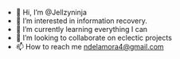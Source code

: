 - 👋 Hi, I’m @Jellzyninja
- 👀 I’m interested in information recovery.
- 🌱 I’m currently learning everything I can
- 💞️ I’m looking to collaborate on eclectic projects
- 📫 How to reach me ndelamora4@gmail.com

<!---
Jellzyninja/Jellzyninja is a ✨ special ✨ repository because its `README.md` (this file) appears on your GitHub profile.
You can click the Preview link to take a look at your changes.
--->
